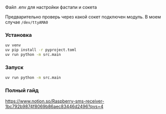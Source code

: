 Файл .env для настройки фастапи и сокета

Предварительно проверь через какой сокет подключен модуль.
В моем случае `/dev/ttyAMA0`

### Установка
```bash
uv venv
uv pip install -r pyproject.toml
uv run python -m src.main
```


### Запуск
```bash
uv run python -m src.main
```

### Полный гайд
https://www.notion.so/Raspberry-sms-receiver-1bc792b9874f8069b86aec83446d2496?pvs=4
